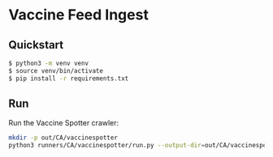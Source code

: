 # Vaccine Feed Ingest

## Quickstart

```bash
$ python3 -m venv venv
$ source venv/bin/activate
$ pip install -r requirements.txt
```

## Run

Run the Vaccine Spotter crawler:

```bash
mkdir -p out/CA/vaccinespotter
python3 runners/CA/vaccinespotter/run.py --output-dir=out/CA/vaccinespotter
```
